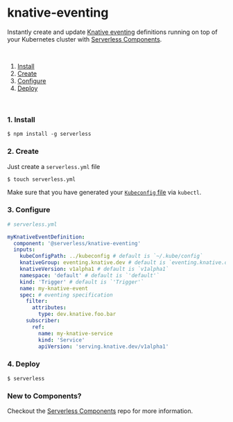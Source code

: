 # knative-eventing

Instantly create and update [Knative eventing](https://knative.dev/docs/eventing/) definitions running on top of your Kubernetes cluster with [Serverless Components](https://github.com/serverless/components).

&nbsp;

1. [Install](#1-install)
2. [Create](#2-create)
3. [Configure](#3-configure)
4. [Deploy](#4-deploy)

&nbsp;

### 1. Install

```console
$ npm install -g serverless
```

### 2. Create

Just create a `serverless.yml` file

```console
$ touch serverless.yml
```

Make sure that you have generated your [`Kubeconfig` file](https://rancher.com/docs/rancher/v2.x/en/cluster-admin/kubeconfig/) via `kubectl`.

### 3. Configure

```yml
# serverless.yml

myKnativeEventDefinition:
  component: '@serverless/knative-eventing'
  inputs:
    kubeConfigPath: ../kubeconfig # default is `~/.kube/config`
    knativeGroup: eventing.knative.dev # default is `eventing.knative.dev`
    knativeVersion: v1alpha1 # default is `v1alpha1`
    namespace: 'default' # default is `'default'`
    kind: 'Trigger' # default is `'Trigger'`
    name: my-knative-event
    spec: # eventing specification
      filter:
        attributes:
          type: dev.knative.foo.bar
      subscriber:
        ref:
          name: my-knative-service
          kind: 'Service'
          apiVersion: 'serving.knative.dev/v1alpha1'
```

### 4. Deploy

```console
$ serverless
```

### New to Components?

Checkout the [Serverless Components](https://github.com/serverless/components) repo for more information.
